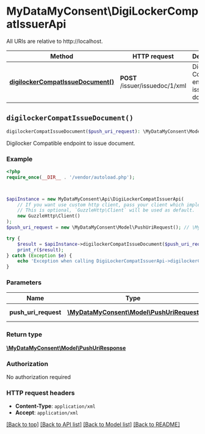 # MyDataMyConsent\DigiLockerCompatIssuerApi

All URIs are relative to http://localhost.

Method | HTTP request | Description
------------- | ------------- | -------------
[**digilockerCompatIssueDocument()**](DigiLockerCompatIssuerApi.md#digilockerCompatIssueDocument) | **POST** /issuer/issuedoc/1/xml | Digilocker Compatible endpoint to issue document.


## `digilockerCompatIssueDocument()`

```php
digilockerCompatIssueDocument($push_uri_request): \MyDataMyConsent\Model\PushUriResponse
```

Digilocker Compatible endpoint to issue document.

### Example

```php
<?php
require_once(__DIR__ . '/vendor/autoload.php');



$apiInstance = new MyDataMyConsent\Api\DigiLockerCompatIssuerApi(
    // If you want use custom http client, pass your client which implements `GuzzleHttp\ClientInterface`.
    // This is optional, `GuzzleHttp\Client` will be used as default.
    new GuzzleHttp\Client()
);
$push_uri_request = new \MyDataMyConsent\Model\PushUriRequest(); // \MyDataMyConsent\Model\PushUriRequest | Push uri request MyDataMyConsent.Models.DigiLocker.PushUriRequest.

try {
    $result = $apiInstance->digilockerCompatIssueDocument($push_uri_request);
    print_r($result);
} catch (Exception $e) {
    echo 'Exception when calling DigiLockerCompatIssuerApi->digilockerCompatIssueDocument: ', $e->getMessage(), PHP_EOL;
}
```

### Parameters

Name | Type | Description  | Notes
------------- | ------------- | ------------- | -------------
 **push_uri_request** | [**\MyDataMyConsent\Model\PushUriRequest**](../Model/PushUriRequest.md)| Push uri request MyDataMyConsent.Models.DigiLocker.PushUriRequest. | [optional]

### Return type

[**\MyDataMyConsent\Model\PushUriResponse**](../Model/PushUriResponse.md)

### Authorization

No authorization required

### HTTP request headers

- **Content-Type**: `application/xml`
- **Accept**: `application/xml`

[[Back to top]](#) [[Back to API list]](../../README.md#endpoints)
[[Back to Model list]](../../README.md#models)
[[Back to README]](../../README.md)
